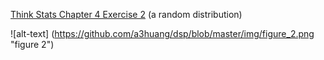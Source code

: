 [Think Stats Chapter 4 Exercise 2](http://greenteapress.com/thinkstats2/html/thinkstats2005.html#toc41) (a random distribution)

![alt-text] (https://github.com/a3huang/dsp/blob/master/img/figure_2.png "figure 2")
